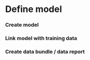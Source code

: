 # Define model

### Create model

### Link model with training data

### Create data bundle / data report



